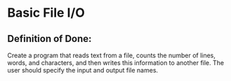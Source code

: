 # Basic File I/O

## Definition of Done: 

Create a program that reads text from a file, counts the number of lines, words, and characters, and then writes this information to another file. The user should specify the input and output file names.

